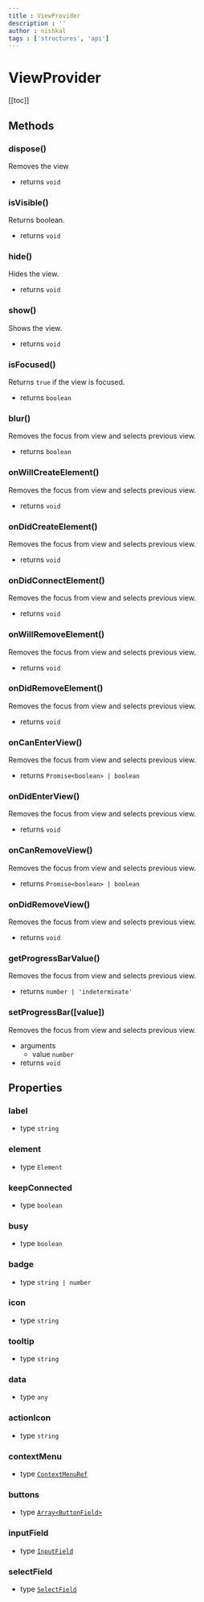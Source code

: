 ```yaml
---
title : ViewProvider
description : ''
author : nishkal
tags : ['structures', 'api']
---
```


# ViewProvider

[[toc]]

## Methods

### dispose()
Removes the view
* returns `void`

### isVisible()
Returns boolean.
* returns `void`

### hide()
Hides the view.
* returns `void`

### show()
Shows the view.
* returns `void`

### isFocused()
Returns `true` if the view is focused.
* returns `boolean`

### blur()
Removes the focus from view and selects previous view.
* returns `boolean`





### onWillCreateElement()
Removes the focus from view and selects previous view.
* returns `void`

### onDidCreateElement()
Removes the focus from view and selects previous view.
* returns `void`

### onDidConnectElement()
Removes the focus from view and selects previous view.
* returns `void`

### onWillRemoveElement()
Removes the focus from view and selects previous view.
* returns `void`

### onDidRemoveElement()
Removes the focus from view and selects previous view.
* returns `void`

### onCanEnterView()
Removes the focus from view and selects previous view.
* returns `Promise<boolean> | boolean`

### onDidEnterView()
Removes the focus from view and selects previous view.
* returns `void`

### onCanRemoveView()
Removes the focus from view and selects previous view.
* returns `Promise<boolean> | boolean`

### onDidRemoveView()
Removes the focus from view and selects previous view.
* returns `void`

### getProgressBarValue()
Removes the focus from view and selects previous view.
* returns `number | 'indeterminate'`


### setProgressBar([value])
Removes the focus from view and selects previous view.
* arguments
  * value `number`
* returns `void`






## Properties

### label
* type `string`

### element
* type `Element`

### keepConnected
* type `boolean`

### busy
* type `boolean`

### badge
* type `string | number`

### icon
* type `string`

### tooltip
* type `string`

### data
* type `any`

### actionIcon
* type `string`

### contextMenu
* type [`ContextMenuRef`](/)

### buttons
* type [`Array<ButtonField>`](/)

### inputField
* type [`InputField`](/)

### selectField
* type [`SelectField`](/)
